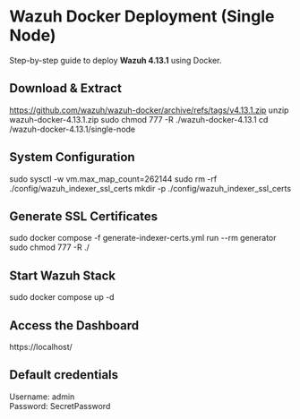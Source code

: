 # Wazuh Docker Deployment (Single Node)

Step-by-step guide to deploy **Wazuh 4.13.1** using Docker.

## Download & Extract

https://github.com/wazuh/wazuh-docker/archive/refs/tags/v4.13.1.zip
unzip wazuh-docker-4.13.1.zip
sudo chmod 777 -R ./wazuh-docker-4.13.1
cd /wazuh-docker-4.13.1/single-node

## System Configuration

sudo sysctl -w vm.max_map_count=262144
sudo rm -rf ./config/wazuh_indexer_ssl_certs
mkdir -p ./config/wazuh_indexer_ssl_certs

## Generate SSL Certificates

sudo docker compose -f generate-indexer-certs.yml run --rm generator
sudo chmod 777 -R ./

## Start Wazuh Stack

sudo docker compose up -d

## Access the Dashboard

https://localhost/

## Default credentials

Username: admin  
Password: SecretPassword
